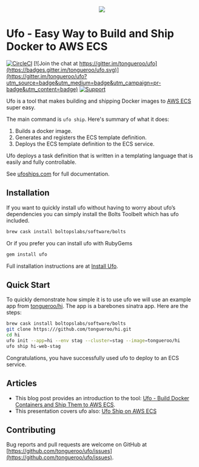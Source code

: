 <div align="center">
  <img src="http://ufoships.com/img/logos/ufo-logo.png" />
</div>

# Ufo - Easy Way to Build and Ship Docker to AWS ECS

[![CircleCI](https://circleci.com/gh/tongueroo/ufo.svg?style=svg)](https://circleci.com/gh/tongueroo/ufo)
[![Join the chat at https://gitter.im/tongueroo/ufo](https://badges.gitter.im/tongueroo/ufo.svg)](https://gitter.im/tongueroo/ufo?utm_source=badge&utm_medium=badge&utm_campaign=pr-badge&utm_content=badge)
[![Support](https://img.shields.io/badge/get-support-blue.svg)](https://boltops.com?utm_source=badge&utm_medium=badge&utm_campaign=ufo)

Ufo is a tool that makes building and shipping Docker images to [AWS ECS](https://aws.amazon.com/ecs/) super easy.

The main command is `ufo ship`.  Here's summary of what it does:

1. Builds a docker image. 
2. Generates and registers the ECS template definition. 
3. Deploys the ECS template definition to the ECS service.

Ufo deploys a task definition that is written in a templating language that is easily and fully controllable.

See [ufoships.com](http://ufoships.com) for full documentation.

## Installation

If you want to quickly install ufo without having to worry about ufo’s dependencies you can simply install the Bolts Toolbelt which has ufo included.

```sh
brew cask install boltopslabs/software/bolts
```

Or if you prefer you can install ufo with RubyGems

```sh
gem install ufo
```

Full installation instructions are at [Install Ufo](http://ufoships.com/docs/install/).

## Quick Start

To quickly demonstrate how simple it is to use ufo we will use an example app from [tongueroo/hi](https://github.com/tongueroo/ufo).  The app is a barebones sinatra app.  Here are the steps:

```sh
brew cask install boltopslabs/software/bolts
git clone https:///github.com/tongueroo/hi.git
cd hi
ufo init --app=hi --env stag --cluster=stag --image=tongueroo/hi
ufo ship hi-web-stag
```

Congratulations, you have successfully used ufo to deploy to an ECS service.


## Articles

* This blog post provides an introduction to the tool: [Ufo - Build Docker Containers and Ship Them to AWS ECS](https://medium.com/@tongueroo/ufo-easily-build-docker-containers-and-ship-them-to-aws-ecs-15556a2b39f#.qqu8o4wal).
* This presentation covers ufo also: [Ufo Ship on AWS ECS](http://www.slideshare.net/tongueroo/ufo-ship-for-aws-ecs-70885296)


## Contributing

Bug reports and pull requests are welcome on GitHub at [https://github.com/tongueroo/ufo/issues](https://github.com/tongueroo/ufo/issues).
